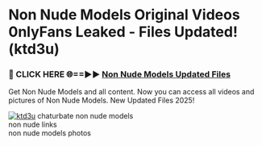 # Non Nude Models Original Videos 0nlyFans Leaked - Files Updated! (ktd3u)

<h3>🔴 CLICK HERE 🌐==►► <a href="https://tinyurl.com/52m3yx9h" rel="nofollow">Non Nude Models Updated Files</a></h3>

Get Non Nude Models and all content. Now you can access all videos and pictures of Non Nude Models. New Updated Files 2025!

[![ktd3u](https://i.imgur.com/TnHtlc8.gif)](https://tinyurl.com/52m3yx9h)
chaturbate non nude models<br>
non nude links<br>
non nude models photos